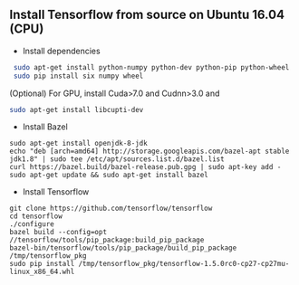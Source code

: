 ## Install Tensorflow from source on Ubuntu 16.04 (CPU)
 
* Install dependencies
```sh
 sudo apt-get install python-numpy python-dev python-pip python-wheel
 sudo pip install six numpy wheel
 ```
 (Optional) For GPU, install Cuda>7.0 and Cudnn>3.0 and
 ```sh
 sudo apt-get install libcupti-dev
 ```
 
 
 * Install Bazel
 ```
 sudo apt-get install openjdk-8-jdk
 echo "deb [arch=amd64] http://storage.googleapis.com/bazel-apt stable jdk1.8" | sudo tee /etc/apt/sources.list.d/bazel.list
 curl https://bazel.build/bazel-release.pub.gpg | sudo apt-key add -
 sudo apt-get update && sudo apt-get install bazel
 ```
 
 * Install Tensorflow
 ```
 git clone https://github.com/tensorflow/tensorflow
 cd tensorflow
 ./configure
 bazel build --config=opt //tensorflow/tools/pip_package:build_pip_package
 bazel-bin/tensorflow/tools/pip_package/build_pip_package /tmp/tensorflow_pkg
 sudo pip install /tmp/tensorflow_pkg/tensorflow-1.5.0rc0-cp27-cp27mu-linux_x86_64.whl
 ```
